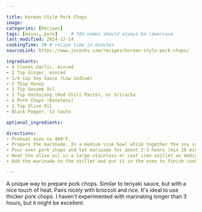 ```yaml
---

title: Korean Style Pork Chops
image:
categories: [Recipes]
tags: [mains, pork]     # TAG names should always be lowercase
last_modified: 2024-12-14
cookingTime: 30 # recipe time in minutes
sourceLink: https://www.jocooks.com/recipes/korean-style-pork-chops/

ingredients:
- 4 Cloves Garlic, minced
- 1 Tsp Ginger, minced
- 1/4 Cup Soy Sauce (Low Sodium)
- 2 Tbsp Honey
- 1 Tsp Sesame Oil
- 2 Tsp Gochujang (Red Chili Paste), or Sriracha
- 4 Pork Chops (Boneless)
- 1 Tsp Olive Oil
- Black Pepper, to taste

optional_ingredients:

directions:
- Preheat oven to 400°F.
- Prepare the marinade. In a medium size bowl whisk together the soy sauce, honey, garlic, ginger, sesame oil and gochujang. 
- Pour over pork chops and let marinade for about 2-3 hours (min 20 minutes).
- Heat the olive oil in a large stainless or cast iron skillet on medium high heat. Add pork chops, without marinade, and cook for about 2 to 3 minutes on each side until they get a nice brown color.
- Add the marinade to the skillet and put it in the oven to finish cooking. Roast for about 5 to 10 minutes, or until pork chops are completely cooked (145°F).

---
```


A unique way to prepare pork chops. Similar to teriyaki sauce, but with a nice touch of heat. Pairs nicely with broccoli and rice. It's ideal to use thicker pork chops. I haven't experimented with marinating longer than 3 hours, but it might be excellent.